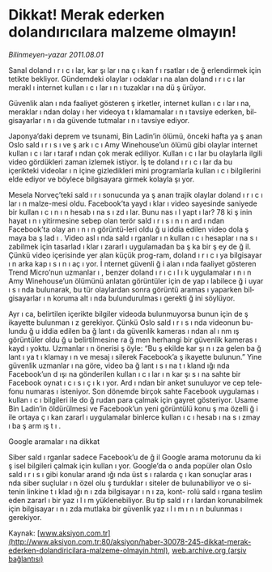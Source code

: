 # Dikkat! Merak ederken dolandırıcılara malzeme olmayın!

*Bilinmeyen-yazar 2011.08.01*

<font class="agenda2NewsSpot">
 <span lang="EN-GB">
  Sanal doland
 </span>
 <span lang="EN-GB">
  ı
 </span>
 <span lang="EN-GB">
  r
 </span>
 <span lang="EN-GB">
  ı
 </span>
 <span lang="EN-GB">
  c
 </span>
 <span lang="EN-GB">
  ı
 </span>
 <span lang="EN-GB">
  lar, kar
 </span>
 <span lang="EN-GB">
  şı
 </span>
 <span lang="EN-GB">
  lar
 </span>
 <span lang="EN-GB">
  ı
 </span>
 <span lang="EN-GB">
  na ç
 </span>
 <span lang="EN-GB">
  ı
 </span>
 <span lang="EN-GB">
  kan f
 </span>
 <span lang="EN-GB">
  ı
 </span>
 <span lang="EN-GB">
  rsatlar
 </span>
 <span lang="EN-GB">
  ı
 </span>
 <span lang="EN-GB">
  de
 </span>
 <span lang="EN-GB">
  ğ
 </span>
 <span lang="EN-GB">
  erlendirmek için tetikte bekliyor. Gündemdeki olaylar
 </span>
 <span lang="EN-GB">
  ı
 </span>
 <span lang="EN-GB">
  odaklar
 </span>
 <span lang="EN-GB">
  ı
 </span>
 <span lang="EN-GB">
  na alan doland
 </span>
 <span lang="EN-GB">
  ı
 </span>
 <span lang="EN-GB">
  r
 </span>
 <span lang="EN-GB">
  ı
 </span>
 <span lang="EN-GB">
  c
 </span>
 <span lang="EN-GB">
  ı
 </span>
 <span lang="EN-GB">
  lar merakl
 </span>
 <span lang="EN-GB">
  ı
 </span>
 <span lang="EN-GB">
  internet kullan
 </span>
 <span lang="EN-GB">
  ı
 </span>
 <span lang="EN-GB">
  c
 </span>
 <span lang="EN-GB">
  ı
 </span>
 <span lang="EN-GB">
  lar
 </span>
 <span lang="EN-GB">
  ı
 </span>
 <span lang="EN-GB">
  n
 </span>
 <span lang="EN-GB">
  ı
 </span>
 <span lang="EN-GB">
  tuzaklar
 </span>
 <span lang="EN-GB">
  ı
 </span>
 <span lang="EN-GB">
  na dü
 </span>
 <span lang="EN-GB">
  ş
 </span>
 <span lang="EN-GB">
  ürüyor.
 </span>
</font>
<font class="newsDetail">
 <p>
 </p>
 <p class="2011baslik">
  <span lang="EN-GB">
   Güvenlik alan
  </span>
  <span lang="EN-GB">
   ı
  </span>
  <span lang="EN-GB">
   nda faaliyet gösteren
  </span>
  <span lang="EN-GB">
   ş
  </span>
  <span lang="EN-GB">
   irketler, internet kullan
  </span>
  <span lang="EN-GB">
   ı
  </span>
  <span lang="EN-GB">
   c
  </span>
  <span lang="EN-GB">
   ı
  </span>
  <span lang="EN-GB">
   lar
  </span>
  <span lang="EN-GB">
   ı
  </span>
  <span lang="EN-GB">
   na, meraklar
  </span>
  <span lang="EN-GB">
   ı
  </span>
  <span lang="EN-GB">
   ndan dolay
  </span>
  <span lang="EN-GB">
   ı
  </span>
  <span lang="EN-GB">
   her videoya t
  </span>
  <span lang="EN-GB">
   ı
  </span>
  <span lang="EN-GB">
   klamamalar
  </span>
  <span lang="EN-GB">
   ı
  </span>
  <span lang="EN-GB">
   n
  </span>
  <span lang="EN-GB">
   ı
  </span>
  <span lang="EN-GB">
   tavsiye ederken, bilgisayarlar
  </span>
  <span lang="EN-GB">
   ı
  </span>
  <span lang="EN-GB">
   n
  </span>
  <span lang="EN-GB">
   ı
  </span>
  <span lang="EN-GB">
   da güvende tutmalar
  </span>
  <span lang="EN-GB">
   ı
  </span>
  <span lang="EN-GB">
   n
  </span>
  <span lang="EN-GB">
   ı
  </span>
  <span lang="EN-GB">
   tavsiye ediyor.
  </span>
 </p>
 <p class="teknometin">
  <span lang="EN-GB">
   Japonya’daki deprem ve tsunami, Bin Ladin’in ölümü, önceki hafta ya
  </span>
  <span lang="EN-GB">
   ş
  </span>
  <span lang="EN-GB">
   anan Oslo sald
  </span>
  <span lang="EN-GB">
   ı
  </span>
  <span lang="EN-GB">
   r
  </span>
  <span lang="EN-GB">
   ı
  </span>
  <span lang="EN-GB">
   s
  </span>
  <span lang="EN-GB">
   ı
  </span>
  <span lang="EN-GB">
   ve
  </span>
  <span lang="EN-GB">
   ş
  </span>
  <span lang="EN-GB">
   ark
  </span>
  <span lang="EN-GB">
   ı
  </span>
  <span lang="EN-GB">
   c
  </span>
  <span lang="EN-GB">
   ı
  </span>
  <span lang="EN-GB">
   Amy Winehouse’un ölümü gibi olaylar internet kullan
  </span>
  <span lang="EN-GB">
   ı
  </span>
  <span lang="EN-GB">
   c
  </span>
  <span lang="EN-GB">
   ı
  </span>
  <span lang="EN-GB">
   lar
  </span>
  <span lang="EN-GB">
   ı
  </span>
  <span lang="EN-GB">
   taraf
  </span>
  <span lang="EN-GB">
   ı
  </span>
  <span lang="EN-GB">
   ndan çok merak ediliyor. Kullan
  </span>
  <span lang="EN-GB">
   ı
  </span>
  <span lang="EN-GB">
   c
  </span>
  <span lang="EN-GB">
   ı
  </span>
  <span lang="EN-GB">
   lar bu olaylarla ilgili video gördükleri zaman izlemek istiyor.
  </span>
  <span lang="EN-GB">
   İş
  </span>
  <span lang="EN-GB">
   te doland
  </span>
  <span lang="EN-GB">
   ı
  </span>
  <span lang="EN-GB">
   r
  </span>
  <span lang="EN-GB">
   ı
  </span>
  <span lang="EN-GB">
   c
  </span>
  <span lang="EN-GB">
   ı
  </span>
  <span lang="EN-GB">
   lar da bu içerikteki videolar
  </span>
  <span lang="EN-GB">
   ı
  </span>
  <span lang="EN-GB">
   n içine gizledikleri mini programlarla kullan
  </span>
  <span lang="EN-GB">
   ı
  </span>
  <span lang="EN-GB">
   c
  </span>
  <span lang="EN-GB">
   ı
  </span>
  <span lang="EN-GB">
   bilgilerini elde ediyor ve böylece bilgisayara girmek kolayla
  </span>
  <span lang="EN-GB">
   şı
  </span>
  <span lang="EN-GB">
   yor.
  </span>
 </p>
 <p class="teknometin">
  <span lang="EN-GB">
   Mesela Norveç’teki sald
  </span>
  <span lang="EN-GB">
   ı
  </span>
  <span lang="EN-GB">
   r
  </span>
  <span lang="EN-GB">
   ı
  </span>
  <span lang="EN-GB">
   sonucunda ya
  </span>
  <span lang="EN-GB">
   ş
  </span>
  <span lang="EN-GB">
   anan trajik olaylar doland
  </span>
  <span lang="EN-GB">
   ı
  </span>
  <span lang="EN-GB">
   r
  </span>
  <span lang="EN-GB">
   ı
  </span>
  <span lang="EN-GB">
   c
  </span>
  <span lang="EN-GB">
   ı
  </span>
  <span lang="EN-GB">
   lar
  </span>
  <span lang="EN-GB">
   ı
  </span>
  <span lang="EN-GB">
   n malze-mesi oldu. Facebook’ta yayd
  </span>
  <span lang="EN-GB">
   ı
  </span>
  <span lang="EN-GB">
   klar
  </span>
  <span lang="EN-GB">
   ı
  </span>
  <span lang="EN-GB">
   video sayesinde saniyede bir kullan
  </span>
  <span lang="EN-GB">
   ı
  </span>
  <span lang="EN-GB">
   c
  </span>
  <span lang="EN-GB">
   ı
  </span>
  <span lang="EN-GB">
   n
  </span>
  <span lang="EN-GB">
   ı
  </span>
  <span lang="EN-GB">
   n hesab
  </span>
  <span lang="EN-GB">
   ı
  </span>
  <span lang="EN-GB">
   na s
  </span>
  <span lang="EN-GB">
   ı
  </span>
  <span lang="EN-GB">
   zd
  </span>
  <span lang="EN-GB">
   ı
  </span>
  <span lang="EN-GB">
   lar. Bunu nas
  </span>
  <span lang="EN-GB">
   ı
  </span>
  <span lang="EN-GB">
   l yapt
  </span>
  <span lang="EN-GB">
   ı
  </span>
  <span lang="EN-GB">
   lar? 78 ki
  </span>
  <span lang="EN-GB">
   ş
  </span>
  <span lang="EN-GB">
   inin hayat
  </span>
  <span lang="EN-GB">
   ı
  </span>
  <span lang="EN-GB">
   n
  </span>
  <span lang="EN-GB">
   ı
  </span>
  <span lang="EN-GB">
   yitirmesine sebep olan terör sald
  </span>
  <span lang="EN-GB">
   ı
  </span>
  <span lang="EN-GB">
   r
  </span>
  <span lang="EN-GB">
   ı
  </span>
  <span lang="EN-GB">
   s
  </span>
  <span lang="EN-GB">
   ı
  </span>
  <span lang="EN-GB">
   n
  </span>
  <span lang="EN-GB">
   ı
  </span>
  <span lang="EN-GB">
   n ard
  </span>
  <span lang="EN-GB">
   ı
  </span>
  <span lang="EN-GB">
   ndan Facebook’ta olay an
  </span>
  <span lang="EN-GB">
   ı
  </span>
  <span lang="EN-GB">
   n
  </span>
  <span lang="EN-GB">
   ı
  </span>
  <span lang="EN-GB">
   n görüntü-leri oldu
  </span>
  <span lang="EN-GB">
   ğ
  </span>
  <span lang="EN-GB">
   u iddia edilen video dola
  </span>
  <span lang="EN-GB">
   ş
  </span>
  <span lang="EN-GB">
   maya ba
  </span>
  <span lang="EN-GB">
   ş
  </span>
  <span lang="EN-GB">
   lad
  </span>
  <span lang="EN-GB">
   ı
  </span>
  <span lang="EN-GB">
   . Video asl
  </span>
  <span lang="EN-GB">
   ı
  </span>
  <span lang="EN-GB">
   nda sald
  </span>
  <span lang="EN-GB">
   ı
  </span>
  <span lang="EN-GB">
   rganlar
  </span>
  <span lang="EN-GB">
   ı
  </span>
  <span lang="EN-GB">
   n kullan
  </span>
  <span lang="EN-GB">
   ı
  </span>
  <span lang="EN-GB">
   c
  </span>
  <span lang="EN-GB">
   ı
  </span>
  <span lang="EN-GB">
   hesaplar
  </span>
  <span lang="EN-GB">
   ı
  </span>
  <span lang="EN-GB">
   na s
  </span>
  <span lang="EN-GB">
   ı
  </span>
  <span lang="EN-GB">
   zabilmek için tasarlad
  </span>
  <span lang="EN-GB">
   ı
  </span>
  <span lang="EN-GB">
   klar
  </span>
  <span lang="EN-GB">
   ı
  </span>
  <span lang="EN-GB">
   zararl
  </span>
  <span lang="EN-GB">
   ı
  </span>
  <span lang="EN-GB">
   uygulamadan ba
  </span>
  <span lang="EN-GB">
   ş
  </span>
  <span lang="EN-GB">
   ka bir
  </span>
  <span lang="EN-GB">
   ş
  </span>
  <span lang="EN-GB">
   ey de
  </span>
  <span lang="EN-GB">
   ğ
  </span>
  <span lang="EN-GB">
   il. Çünkü video içerisinde yer alan küçük prog-ram, doland
  </span>
  <span lang="EN-GB">
   ı
  </span>
  <span lang="EN-GB">
   r
  </span>
  <span lang="EN-GB">
   ı
  </span>
  <span lang="EN-GB">
   c
  </span>
  <span lang="EN-GB">
   ı
  </span>
  <span lang="EN-GB">
   ya bilgisayar
  </span>
  <span lang="EN-GB">
   ı
  </span>
  <span lang="EN-GB">
   n arka kap
  </span>
  <span lang="EN-GB">
   ı
  </span>
  <span lang="EN-GB">
   s
  </span>
  <span lang="EN-GB">
   ı
  </span>
  <span lang="EN-GB">
   n
  </span>
  <span lang="EN-GB">
   ı
  </span>
  <span lang="EN-GB">
   aç
  </span>
  <span lang="EN-GB">
   ı
  </span>
  <span lang="EN-GB">
   yor.
  </span>
  <span lang="EN-GB">
   İ
  </span>
  <span lang="EN-GB">
   nternet güvenli
  </span>
  <span lang="EN-GB">
   ğ
  </span>
  <span lang="EN-GB">
   i alan
  </span>
  <span lang="EN-GB">
   ı
  </span>
  <span lang="EN-GB">
   nda faaliyet gösteren Trend Micro’nun uzmanlar
  </span>
  <span lang="EN-GB">
   ı
  </span>
  <span lang="EN-GB">
   , benzer doland
  </span>
  <span lang="EN-GB">
   ı
  </span>
  <span lang="EN-GB">
   r
  </span>
  <span lang="EN-GB">
   ı
  </span>
  <span lang="EN-GB">
   c
  </span>
  <span lang="EN-GB">
   ı
  </span>
  <span lang="EN-GB">
   l
  </span>
  <span lang="EN-GB">
   ı
  </span>
  <span lang="EN-GB">
   k uygulamalar
  </span>
  <span lang="EN-GB">
   ı
  </span>
  <span lang="EN-GB">
   n
  </span>
  <span lang="EN-GB">
   ı
  </span>
  <span lang="EN-GB">
   n Amy Winehouse’un ölümünü anlatan görüntüler için de yap
  </span>
  <span lang="EN-GB">
   ı
  </span>
  <span lang="EN-GB">
   labilece
  </span>
  <span lang="EN-GB">
   ğ
  </span>
  <span lang="EN-GB">
   i uyar
  </span>
  <span lang="EN-GB">
   ı
  </span>
  <span lang="EN-GB">
   s
  </span>
  <span lang="EN-GB">
   ı
  </span>
  <span lang="EN-GB">
   nda bulunarak, bu tür olaylardan sonra görüntü aramas
  </span>
  <span lang="EN-GB">
   ı
  </span>
  <span lang="EN-GB">
   yaparken bilgisayarlar
  </span>
  <span lang="EN-GB">
   ı
  </span>
  <span lang="EN-GB">
   n koruma alt
  </span>
  <span lang="EN-GB">
   ı
  </span>
  <span lang="EN-GB">
   nda bulundurulmas
  </span>
  <span lang="EN-GB">
   ı
  </span>
  <span lang="EN-GB">
   gerekti
  </span>
  <span lang="EN-GB">
   ğ
  </span>
  <span lang="EN-GB">
   ini söylüyor.
  </span>
 </p>
 <p class="teknometin">
  <span lang="EN-GB">
   Ayr
  </span>
  <span lang="EN-GB">
   ı
  </span>
  <span lang="EN-GB">
   ca, belirtilen içerikte bilgiler videoda bulunmuyorsa bunun için de
  </span>
  <span lang="EN-GB">
   ş
  </span>
  <span lang="EN-GB">
   ikayette bulunman
  </span>
  <span lang="EN-GB">
   ı
  </span>
  <span lang="EN-GB">
   z gerekiyor. Çünkü Oslo sald
  </span>
  <span lang="EN-GB">
   ı
  </span>
  <span lang="EN-GB">
   r
  </span>
  <span lang="EN-GB">
   ı
  </span>
  <span lang="EN-GB">
   s
  </span>
  <span lang="EN-GB">
   ı
  </span>
  <span lang="EN-GB">
   nda videonun bulundu
  </span>
  <span lang="EN-GB">
   ğ
  </span>
  <span lang="EN-GB">
   u iddia edilen ba
  </span>
  <span lang="EN-GB">
   ğ
  </span>
  <span lang="EN-GB">
   lant
  </span>
  <span lang="EN-GB">
   ı
  </span>
  <span lang="EN-GB">
   da güvenlik kameras
  </span>
  <span lang="EN-GB">
   ı
  </span>
  <span lang="EN-GB">
   ndan al
  </span>
  <span lang="EN-GB">
   ı
  </span>
  <span lang="EN-GB">
   nm
  </span>
  <span lang="EN-GB">
   ış
  </span>
  <span lang="EN-GB">
   görüntüler oldu
  </span>
  <span lang="EN-GB">
   ğ
  </span>
  <span lang="EN-GB">
   u belirtilmesine ra
  </span>
  <span lang="EN-GB">
   ğ
  </span>
  <span lang="EN-GB">
   men herhangi bir güvenlik kameras
  </span>
  <span lang="EN-GB">
   ı
  </span>
  <span lang="EN-GB">
   kayd
  </span>
  <span lang="EN-GB">
   ı
  </span>
  <span lang="EN-GB">
   yoktu. Uzmanlar
  </span>
  <span lang="EN-GB">
   ı
  </span>
  <span lang="EN-GB">
   n önerisi
  </span>
  <span lang="EN-GB">
   ş
  </span>
  <span lang="EN-GB">
   öyle: “Bu
  </span>
  <span lang="EN-GB">
   ş
  </span>
  <span lang="EN-GB">
   ekilde kar
  </span>
  <span lang="EN-GB">
   şı
  </span>
  <span lang="EN-GB">
   n
  </span>
  <span lang="EN-GB">
   ı
  </span>
  <span lang="EN-GB">
   za gelen ba
  </span>
  <span lang="EN-GB">
   ğ
  </span>
  <span lang="EN-GB">
   lant
  </span>
  <span lang="EN-GB">
   ı
  </span>
  <span lang="EN-GB">
   ya t
  </span>
  <span lang="EN-GB">
   ı
  </span>
  <span lang="EN-GB">
   klamay
  </span>
  <span lang="EN-GB">
   ı
  </span>
  <span lang="EN-GB">
   n ve mesaj
  </span>
  <span lang="EN-GB">
   ı
  </span>
  <span lang="EN-GB">
   silerek
  </span>
  <span lang="EN-GB">
   Facebook’a
  </span>
  <span lang="EN-GB">
   ş
  </span>
  <span lang="EN-GB">
   ikayette bulunun.” Yine güvenlik uzmanlar
  </span>
  <span lang="EN-GB">
   ı
  </span>
  <span lang="EN-GB">
   na göre, video ba
  </span>
  <span lang="EN-GB">
   ğ
  </span>
  <span lang="EN-GB">
   lant
  </span>
  <span lang="EN-GB">
   ı
  </span>
  <span lang="EN-GB">
   s
  </span>
  <span lang="EN-GB">
   ı
  </span>
  <span lang="EN-GB">
   na t
  </span>
  <span lang="EN-GB">
   ı
  </span>
  <span lang="EN-GB">
   kland
  </span>
  <span lang="EN-GB">
   ığı
  </span>
  <span lang="EN-GB">
   nda Facebook’un d
  </span>
  <span lang="EN-GB">
   ışı
  </span>
  <span lang="EN-GB">
   na gönderilen kullan
  </span>
  <span lang="EN-GB">
   ı
  </span>
  <span lang="EN-GB">
   c
  </span>
  <span lang="EN-GB">
   ı
  </span>
  <span lang="EN-GB">
   lar
  </span>
  <span lang="EN-GB">
   ı
  </span>
  <span lang="EN-GB">
   n kar
  </span>
  <span lang="EN-GB">
   şı
  </span>
  <span lang="EN-GB">
   s
  </span>
  <span lang="EN-GB">
   ı
  </span>
  <span lang="EN-GB">
   na sahte bir Facebook oynat
  </span>
  <span lang="EN-GB">
   ı
  </span>
  <span lang="EN-GB">
   c
  </span>
  <span lang="EN-GB">
   ı
  </span>
  <span lang="EN-GB">
   s
  </span>
  <span lang="EN-GB">
   ı
  </span>
  <span lang="EN-GB">
   ç
  </span>
  <span lang="EN-GB">
   ı
  </span>
  <span lang="EN-GB">
   k
  </span>
  <span lang="EN-GB">
   ı
  </span>
  <span lang="EN-GB">
   yor. Ard
  </span>
  <span lang="EN-GB">
   ı
  </span>
  <span lang="EN-GB">
   ndan bir anket sunuluyor ve cep telefonu numaras
  </span>
  <span lang="EN-GB">
   ı
  </span>
  <span lang="EN-GB">
   isteniyor. Son dönemde birçok sahte Facebook uygulamas
  </span>
  <span lang="EN-GB">
   ı
  </span>
  <span lang="EN-GB">
   kullan
  </span>
  <span lang="EN-GB">
   ı
  </span>
  <span lang="EN-GB">
   c
  </span>
  <span lang="EN-GB">
   ı
  </span>
  <span lang="EN-GB">
   bilgileri ile do
  </span>
  <span lang="EN-GB">
   ğ
  </span>
  <span lang="EN-GB">
   rudan para çalmak için gayret gösteriyor. Usame Bin Ladin’in öldürülmesi ve Facebook’un yeni görüntülü konu
  </span>
  <span lang="EN-GB">
   ş
  </span>
  <span lang="EN-GB">
   ma özelli
  </span>
  <span lang="EN-GB">
   ğ
  </span>
  <span lang="EN-GB">
   i ile ortaya ç
  </span>
  <span lang="EN-GB">
   ı
  </span>
  <span lang="EN-GB">
   kan zararl
  </span>
  <span lang="EN-GB">
   ı
  </span>
  <span lang="EN-GB">
   uygulamalar binlerce kullan
  </span>
  <span lang="EN-GB">
   ı
  </span>
  <span lang="EN-GB">
   c
  </span>
  <span lang="EN-GB">
   ı
  </span>
  <span lang="EN-GB">
   hesab
  </span>
  <span lang="EN-GB">
   ı
  </span>
  <span lang="EN-GB">
   na s
  </span>
  <span lang="EN-GB">
   ı
  </span>
  <span lang="EN-GB">
   zmay
  </span>
  <span lang="EN-GB">
   ı
  </span>
  <span lang="EN-GB">
   ba
  </span>
  <span lang="EN-GB">
   ş
  </span>
  <span lang="EN-GB">
   arm
  </span>
  <span lang="EN-GB">
   ış
  </span>
  <span lang="EN-GB">
   t
  </span>
  <span lang="EN-GB">
   ı
  </span>
  <span lang="EN-GB">
   .
  </span>
 </p>
 <p>
  <p class="2011arabaslik">
   <span>
    Google aramalar
   </span>
   <span>
    ı
   </span>
   <span>
    na dikkat
   </span>
  </p>
  <p class="teknometin">
   <span lang="EN-GB">
    Siber sald
   </span>
   <span lang="EN-GB">
    ı
   </span>
   <span lang="EN-GB">
    rganlar sadece Facebook’u de
   </span>
   <span lang="EN-GB">
    ğ
   </span>
   <span lang="EN-GB">
    il Google arama motorunu da ki
   </span>
   <span lang="EN-GB">
    ş
   </span>
   <span lang="EN-GB">
    isel bilgileri çalmak için kullan
   </span>
   <span lang="EN-GB">
    ı
   </span>
   <span lang="EN-GB">
    yor. Google’da o anda popüler olan Oslo sald
   </span>
   <span lang="EN-GB">
    ı
   </span>
   <span lang="EN-GB">
    r
   </span>
   <span lang="EN-GB">
    ı
   </span>
   <span lang="EN-GB">
    s
   </span>
   <span lang="EN-GB">
    ı
   </span>
   <span lang="EN-GB">
    gibi konular arand
   </span>
   <span lang="EN-GB">
    ığı
   </span>
   <span lang="EN-GB">
    nda üst s
   </span>
   <span lang="EN-GB">
    ı
   </span>
   <span lang="EN-GB">
    ralarda ç
   </span>
   <span lang="EN-GB">
    ı
   </span>
   <span lang="EN-GB">
    kan sonuçlar aras
   </span>
   <span lang="EN-GB">
    ı
   </span>
   <span lang="EN-GB">
    nda siber suçlular
   </span>
   <span lang="EN-GB">
    ı
   </span>
   <span lang="EN-GB">
    n özel olu
   </span>
   <span lang="EN-GB">
    ş
   </span>
   <span lang="EN-GB">
    turduklar
   </span>
   <span lang="EN-GB">
    ı
   </span>
   <span lang="EN-GB">
    siteler de bulunabiliyor ve o si-tenin linkine t
   </span>
   <span lang="EN-GB">
    ı
   </span>
   <span lang="EN-GB">
    klad
   </span>
   <span lang="EN-GB">
    ığı
   </span>
   <span lang="EN-GB">
    n
   </span>
   <span lang="EN-GB">
    ı
   </span>
   <span lang="EN-GB">
    zda bilgisayar
   </span>
   <span lang="EN-GB">
    ı
   </span>
   <span lang="EN-GB">
    n
   </span>
   <span lang="EN-GB">
    ı
   </span>
   <span lang="EN-GB">
    za,
   </span>
   <span lang="EN-GB">
    kont-
   </span>
   <span lang="EN-GB">
    rolü sald
   </span>
   <span lang="EN-GB">
    ı
   </span>
   <span lang="EN-GB">
    rgana teslim eden zararl
   </span>
   <span lang="EN-GB">
    ı
   </span>
   <span lang="EN-GB">
    bir yaz
   </span>
   <span lang="EN-GB">
    ı
   </span>
   <span lang="EN-GB">
    l
   </span>
   <span lang="EN-GB">
    ı
   </span>
   <span lang="EN-GB">
    m yüklenebiliyor. Bu tip sald
   </span>
   <span lang="EN-GB">
    ı
   </span>
   <span lang="EN-GB">
    r
   </span>
   <span lang="EN-GB">
    ı
   </span>
   <span lang="EN-GB">
    lardan korunabilmek için bilgisayar
   </span>
   <span lang="EN-GB">
    ı
   </span>
   <span lang="EN-GB">
    n
   </span>
   <span lang="EN-GB">
    ı
   </span>
   <span lang="EN-GB">
    zda mutlaka bir güvenlik yaz
   </span>
   <span lang="EN-GB">
    ı
   </span>
   <span lang="EN-GB">
    l
   </span>
   <span lang="EN-GB">
    ı
   </span>
   <span lang="EN-GB">
    m
   </span>
   <span lang="EN-GB">
    ı
   </span>
   <span lang="EN-GB">
    n
   </span>
   <span lang="EN-GB">
    ı
   </span>
   <span lang="EN-GB">
    n bulunmas
   </span>
   <span lang="EN-GB">
    ı
   </span>
   <span lang="EN-GB">
    gerekiyor.
   </span>
  </p>
 </p>
</font>

Kaynak: [www.aksiyon.com.tr](http://www.aksiyon.com.tr:80/aksiyon/haber-30078-245-dikkat-merak-ederken-dolandiricilara-malzeme-olmayin.html), [web.archive.org (arşiv bağlantısı)](http://web.archive.org/web/20120105043956/http://www.aksiyon.com.tr:80/aksiyon/haber-30078-245-dikkat-merak-ederken-dolandiricilara-malzeme-olmayin.html)
